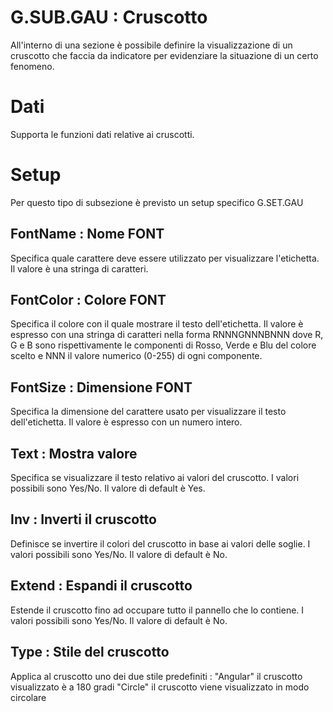 # G.SUB.GAU :  Cruscotto

All'interno di una sezione è possibile definire la visualizzazione di un cruscotto che faccia
da indicatore per evidenziare la situazione di un certo fenomeno.

# Dati

Supporta le funzioni dati relative ai cruscotti.

# Setup

Per questo tipo di subsezione è previsto un setup specifico G.SET.GAU

## FontName :  Nome FONT
Specifica quale carattere deve essere utilizzato per visualizzare l'etichetta. Il valore è una stringa di caratteri.

## FontColor :  Colore FONT
Specifica il colore con il quale mostrare il testo dell'etichetta. Il valore è espresso con una stringa di caratteri nella forma RNNNGNNNBNNN dove R, G e B sono rispettivamente le componenti di Rosso, Verde e Blu del colore scelto e NNN il valore numerico (0-255) di ogni componente.

## FontSize :  Dimensione FONT
Specifica la dimensione del carattere usato per visualizzare il testo dell'etichetta. Il valore è espresso con un numero intero.

## Text :  Mostra valore
Specifica se visualizzare il testo relativo ai valori del cruscotto. I valori possibili sono Yes/No. Il valore di default è Yes.

## Inv :  Inverti il cruscotto
Definisce se invertire il colori del  cruscotto in base ai valori delle soglie. I valori possibili sono Yes/No. Il valore di default è No.

## Extend :  Espandi il cruscotto
Estende il cruscotto fino ad occupare tutto il pannello che lo contiene. I valori possibili sono Yes/No. Il valore di default è No.

## Type :  Stile del cruscotto
Applica al cruscotto uno dei due stile predefiniti :   "Angular" il cruscotto visualizzato è a 180 gradi "Circle" il cruscotto viene visualizzato in modo circolare
